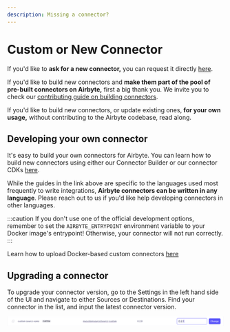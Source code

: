 ```yaml
---
description: Missing a connector?
---
```


# Custom or New Connector

If you'd like to **ask for a new connector,** you can request it directly [here](https://github.com/airbytehq/airbyte/discussions/new?category=new-connector-request).

If you'd like to build new connectors and **make them part of the pool of pre-built connectors on Airbyte,** first a big thank you. We invite you to check our [contributing guide on building connectors](../contributing-to-airbyte/README.md).

If you'd like to build new connectors, or update existing ones, **for your own usage,** without contributing to the Airbyte codebase, read along.

## Developing your own connector

It's easy to build your own connectors for Airbyte. You can learn how to build new connectors using either our Connector Builder or our connector CDKs [here](../connector-development/README.md).

While the guides in the link above are specific to the languages used most frequently to write integrations, **Airbyte connectors can be written in any language**. Please reach out to us if you'd like help developing connectors in other languages.

:::caution
If you don't use one of the official development options, remember to set the `AIRBYTE_ENTRYPOINT` environment variable to your Docker image's entrypoint!
Otherwise, your connector will not run correctly.
:::

Learn how to upload Docker-based custom connectors [here](../../operator-guides/using-custom-connectors/)

## Upgrading a connector

To upgrade your connector version, go to the Settings in the left hand side of the UI and navigate to either Sources or Destinations. Find your connector in the list, and input the latest connector version.

![](../.gitbook/assets/upgrade-connector-version.png)
